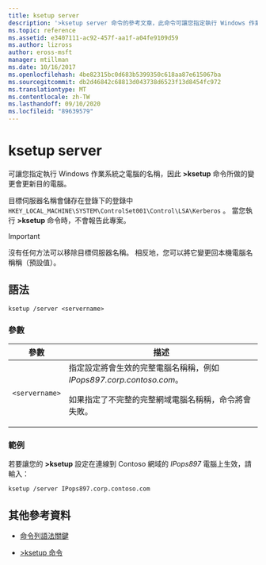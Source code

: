 ```yaml
---
title: ksetup server
description: '>ksetup server 命令的參考文章，此命令可讓您指定執行 Windows 作業系統之電腦的名稱，因此 >ksetup 命令所做的變更會更新目的電腦。'
ms.topic: reference
ms.assetid: e3407111-ac92-457f-aa1f-a04fe9109d59
ms.author: lizross
author: eross-msft
manager: mtillman
ms.date: 10/16/2017
ms.openlocfilehash: 4be82315bc0d683b5399350c618aa87e615067ba
ms.sourcegitcommit: db2d46842c68813d043738d6523f13d8454fc972
ms.translationtype: MT
ms.contentlocale: zh-TW
ms.lasthandoff: 09/10/2020
ms.locfileid: "89639579"
---
```

# <a name="ksetup-server"></a>ksetup server

可讓您指定執行 Windows 作業系統之電腦的名稱，因此 **>ksetup** 命令所做的變更會更新目的電腦。

目標伺服器名稱會儲存在登錄下的登錄中 `HKEY_LOCAL_MACHINE\SYSTEM\ControlSet001\Control\LSA\Kerberos` 。 當您執行 **>ksetup** 命令時，不會報告此專案。

> [!IMPORTANT]
> 沒有任何方法可以移除目標伺服器名稱。 相反地，您可以將它變更回本機電腦名稱稱（預設值）。

## <a name="syntax"></a>語法

```
ksetup /server <servername>
```

### <a name="parameters"></a>參數

| 參數 | 描述 |
| --------- | ----------- |
| `<servername>` | 指定設定將會生效的完整電腦名稱稱，例如 *IPops897.corp.contoso.com*。<p>如果指定了不完整的完整網域電腦名稱稱，命令將會失敗。 |

### <a name="examples"></a>範例

若要讓您的 **>ksetup** 設定在連線到 Contoso 網域的 *IPops897* 電腦上生效，請輸入：

```
ksetup /server IPops897.corp.contoso.com
```

## <a name="additional-references"></a>其他參考資料

- [命令列語法關鍵](command-line-syntax-key.md)

- [>ksetup 命令](ksetup.md)
